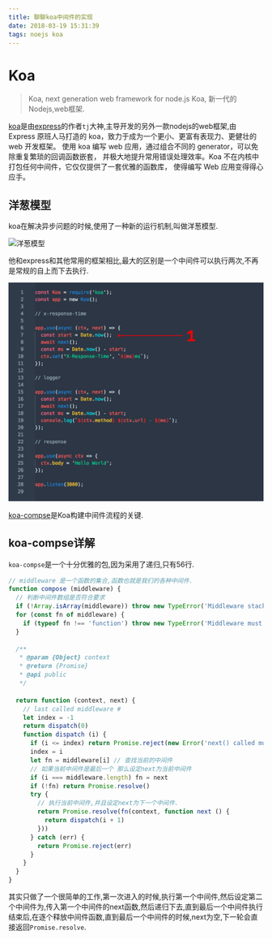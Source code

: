 ```yaml
---
title: 聊聊koa中间件的实现
date: 2018-03-19 15:31:39
tags: noejs koa
---
```

# Koa

> Koa, next generation web framework for node.js
> Koa, 新一代的Nodejs,web框架.

[koa](http://koajs.com/)是由[express](http://www.expressjs.com.cn/)的作者`tj`大神,主导开发的另外一款nodejs的web框架,由 Express 原班人马打造的 koa，致力于成为一个更小、更富有表现力、更健壮的 web 开发框架。 使用 koa 编写 web 应用，通过组合不同的 generator，可以免除重复繁琐的回调函数嵌套， 并极大地提升常用错误处理效率。Koa 不在内核中打包任何中间件，它仅仅提供了一套优雅的函数库， 使得编写 Web 应用变得得心应手。

<!-- more -->

## 洋葱模型

koa在解决异步问题的时候,使用了一种新的运行机制,叫做洋葱模型.

![洋葱模型](https://camo.githubusercontent.com/d80cf3b511ef4898bcde9a464de491fa15a50d06/68747470733a2f2f7261772e6769746875622e636f6d2f66656e676d6b322f6b6f612d67756964652f6d61737465722f6f6e696f6e2e706e67)

他和express和其他常用的框架相比,最大的区别是一个中间件可以执行两次,不再是常规的自上而下去执行.

![执行流程](https://raw.githubusercontent.com/koajs/koa/a7b6ed0529a58112bac4171e4729b8760a34ab8b/docs/middleware.gif)

[koa-compse](https://github.com/koajs/compose)是Koa构建中间件流程的关键.

## koa-compse详解

`koa-compse`是一个十分优雅的包,因为采用了递归,只有56行.

```js
// middleware 是一个函数的集合,函数也就是我们的各种中间件.
function compose (middleware) {
  // 判断中间件数组是否符合要求
  if (!Array.isArray(middleware)) throw new TypeError('Middleware stack must be an array!')
  for (const fn of middleware) {
    if (typeof fn !== 'function') throw new TypeError('Middleware must be composed of functions!')
  }

  /**
   * @param {Object} context
   * @return {Promise}
   * @api public
   */

  return function (context, next) {
    // last called middleware #
    let index = -1
    return dispatch(0)
    function dispatch (i) {
      if (i <= index) return Promise.reject(new Error('next() called multiple times'))
      index = i
      let fn = middleware[i] // 查找当前的中间件
      // 如果当前中间件是最后一个 那么设定next为当前中间件
      if (i === middleware.length) fn = next
      if (!fn) return Promise.resolve()
      try {
        // 执行当前中间件,并且设定next为下一个中间件.
        return Promise.resolve(fn(context, function next () {
          return dispatch(i + 1)
        }))
      } catch (err) {
        return Promise.reject(err)
      }
    }
  }
}
```

其实只做了一个很简单的工作,第一次进入的时候,执行第一个中间件,然后设定第二个中间件为,传入第一个中间件的next函数,然后递归下去,直到最后一个中间件执行结束后,在逐个释放中间件函数,直到最后一个中间件的时候,next为空,下一轮会直接返回`Promise.resolve`.